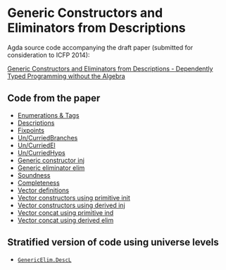Generic Constructors and Eliminators from Descriptions
======================================================

Agda source code accompanying the draft paper (submitted for consideration to ICFP 2014):

[Generic Constructors and Eliminators from Descriptions - Dependently Typed Programming without the Algebra](http://bit.ly/1cxA0QF)

Code from the paper
-------------------

* [Enumerations & Tags](src/GenericElim/Desc.agda#L12-L28)
* [Descriptions](src/GenericElim/Desc.agda#L51-L75)
* [Fixpoints](src/GenericElim/Desc.agda#L161-L192)
* [Un/CurriedBranches](src/GenericElim/Desc.agda#L30-L47)
* [Un/CurriedEl](src/GenericElim/Desc.agda#L79-L102)
* [Un/CurriedHyps](src/GenericElim/Desc.agda#L106-L157)
* [Generic constructor inj](src/GenericElim/Desc.agda#L164-L165)
* [Generic eliminator elim](src/GenericElim/Desc.agda#L196-L238)
* [Soundness](src/GenericElim/Desc.agda#L242-L254)
* [Completeness](src/GenericElim/Desc.agda#L256-L342)
* [Vector definitions](src/GenericElim/Desc.agda#L346-L427)
* [Vector constructors using primitive init](src/GenericElim/Desc.agda#L429-L433)
* [Vector constructors using derived inj](src/GenericElim/Desc.agda#L435-L439)
* [Vector concat using primitive ind](src/GenericElim/Desc.agda#L443-L553)
* [Vector concat using derived elim](src/GenericElim/Desc.agda#L557-L579)

Stratified version of code using universe levels
------------------------------------------------

* [`GenericElim.DescL`](src/GenericElim/DescL.agda)

